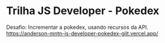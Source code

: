 # Trilha JS Developer - Pokedex
Desafio: Incrementar a pokedex, usando recursos da API.<br>
https://anderson-mntn-js-developer-pokedex-gilt.vercel.app/
